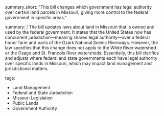 summary_short: "This bill changes which government has legal authority over certain land parcels in Missouri, giving more control to the federal government in specific areas."

summary: |
  The bill updates laws about land in Missouri that is owned and used by the federal government. It states that the United States now has concurrent jurisdiction—meaning shared legal authority—over a federal honor farm and parts of the Ozark National Scenic Riverways. However, the law specifies that this change does not apply to the White River watershed or the Osage and St. Francois River watersheds. Essentially, this bill clarifies and adjusts where federal and state governments each have legal authority over specific lands in Missouri, which may impact land management and jurisdictional matters.

tags:
  - Land Management
  - Federal and State Jurisdiction
  - Missouri Legislation
  - Public Lands
  - Government Authority

